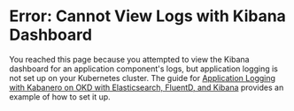 # Error: Cannot View Logs with Kibana Dashboard

You reached this page because you attempted to view the Kibana dashboard for an application component's logs, but application logging is not set up on your Kubernetes cluster.  The guide for [Application Logging with Kabanero on OKD with Elasticsearch, FluentD, and Kibana](../guides/guide-app-logging-ocp4.2/README.html) provides an example of how to set it up.
